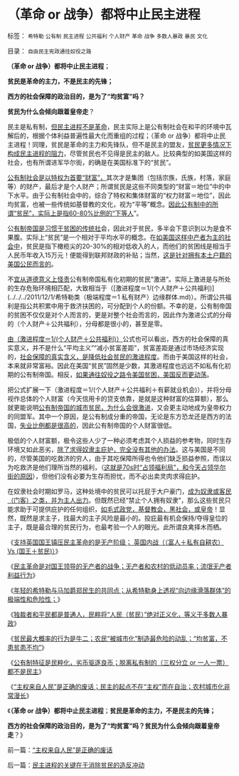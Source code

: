 # （革命&nbsp;or&nbsp;战争）都将中止民主进程

标签： `希特勒` `公有制` `民主进程` `公共福利` `个人财产` `革命` `战争` `多数人暴政` `暴民` `文化` 

目录： `自由民主宪政通往奴役之路`

**（革命 or 战争）都将中止民主进程**；

**贫民是革命的主力，不是民主的先锋；**

**西方的社会保障的政治目的，是为了“均贫富”吗？**

**贫民为什么会倾向跟着皇帝走**？



民主是私有制，[但民主进程不是革命](../../../2010/1/9/revolution不是革命，不需要流血牺牲.md)，民主实际上是公有制社会在和平的环境中瓦解后的，根据个体利益普遍性最大化而重组的过程；（革命
or 战争）都将中止民主进程！同理，贫民是革命的主力和先锋队，但不是民主的盟友，[贫民更多情况下构成民主进程的阻力](../../../2010/1/14/两种传统民间势力博羿阻尼民主进程.md)，尽管贫民也不见得是民主的敌人。比较典型的如美国这样的社会，也有所谓进军华尔街，的确是在美国标准下的“贫民”。

[公有制社会是以特权为首要“财富”，](../../../2009/12/8/奴隶社会中的财富衡量标准.md)其次才是集团（包括宗族，氏族，村落，家庭等）的财产，最后才是个人财产；所谓贫民是这些不同类型的“财富＝地位”中的中下水平。由于公有制社会中的，综合了特权和集体财富的“权力财富＝地位”，因此均贫富，也被一些传统如基督教的文化，视为“平等”概念。[因此公有制中的所谓“贫民”，实际上是指60-80%比例的“下等人](../../../2011/11/11/公有制社会中的等级和财富的比例结构.md)”。

公[有制帝国是习惯于贫困的传统社](../../../2011/5/17/人类发展从公有制走向私有制.md)会，因此对于贫民，多半会下意识到以为是食不果腹。实际上“贫民”是一个相对于平均水平的概念。在[如美国这样中产者为主的社会中](../../../2009/7/9/人类社会生产力最主要的生产资本是人权.md)，贫民是指下橄榄尖的20-30%的相对低收入的人，而他们的贫困线是相当于人民币年收入15万元！便能得到联邦财政的补贴；当然，[这是针对拥有本土户籍的美国公民而言的](../../../2011/5/5/美国户籍制度两百年简史.md)。

不[宜从道德意义上怪责](http://darthvad.blog.163.com/blog/static/53399470201061492537131/)公有制帝国私有化初期的贫民“激进”。实际上激进是与所处的生存危殆环境相匹配，大致相当于（[激进程度＝1/(个人财产＋公共福利)](../../../2011/12/1/希特勒类（极端程度＝1 私有财产）边缘群体.md)）。所谓公共福利是指公共积累中用于救济扶困的，可分配到个人的份额。不幸的是，公有制帝国的贫困不仅仅是对个人而言的，更是对整个社会而言的，因此作为激进公式的分母的（个人财产＋公共福利），分母都是很小的，甚至是零。

[由（激进程度＝1/(个人财产＋公共福利)）](../../../2011/6/2/资本主义和权贵主义和小农牛二.md)公式也可以看出，西方的社会保障的真实意义，并不是什么“平均主义”“减小贫富差距”，贫富差距是通过市场经济实现的，[社会保障的真实含义，是降低社会贫民的激进程度](../../../2011/3/16/美国的户籍制度和民粹运动.md)。而由于美国这样的社会，本来就非常富裕。因此在美国“贫民”固然是少数，其激进程度也远远不如私有化初期的公有制帝国。相反，[如果通往奴役之路令美国贫困，美国反而更动荡](../../../2011/10/19/罗马亡于爱国主义，美国可能亡于“向弱者倾斜”.md)。

把公式扩展一下（激进程度＝1/(个人财产＋公共福利＋有薪就业机会)），并将分母视作总体的个人财富（今天信用卡的贷支依靠，是就是这种财富的估算额），那么就更能说明[公有制帝国的城市贫民，为什么会很激进](../../../2010/3/6/向移民倾斜，居民如何实现“安居乐业”呢.md)，又会更主动地成为皇帝权力的同盟军。其中一个原因，是公有制成分重的帝国，无论是东方恐龙还是西方的法国，[失业比例都是很高的](../../../2009/12/10/80年代的改革和就业途径和失业.md)，因此公有制帝国的个人财富很低。

极低的个人财富额，极令这些人少了一种必须考虑其个人损益的参考物，同时生存环境又如此恶劣，[除了求得奴隶主庇护，完全没有其他的办法](../../../2011/7/23/奴隶制的生存危难环境中的积极意义.md)。这与美国是不同的，尽管美国的吃救济的穷人，由于其吃保障所得也令他们缺乏损益参照，而误以为吃救济是他们理所当然的福利，（[这就是70s时“占领福利局”，和今天占领华尔街的原因](../../../2011/10/17/占领大企业，占领福利局，占领华尔街.md)），但他们没有必要为生存而担忧，而不必出卖灵肉求得庇护。

在奴隶社会时期如罗马，这种处境中的贫民可以托屁于大户豪门，[成为奴隶或客民（门客）之类，并为主人出力](../../../2010/8/9/罗马的客民和奴隶的区别.md)。但既然已经“禁止个人拥有奴隶”，那么这些贫民只能求助于可提供庇护的任何组织，[如毛式政党，基督教会，黑社会，或皇帝](../../../2010/2/27/有中国特色的黑社会.md)！显然，既然是求主子，找最大的主子风险是最小的。投庇最有机会保持/夺得皇位的主子，既是最合理的贫民行为，也最考验一个人的眼光。此所谓良禽择木而栖。

《[支持英国国王镇压民主革命的是无产阶级； 英国内战（（富人＋私有自耕农） Vs (国王＋贫民)）](../../../2011/12/2/英国内战（（富人＋私有自耕农）&nbsp;Vs&nbsp;(国王＋贫民)）.md)》

《[民主革命是对国王领导的无产者的战争；无产者和农村的低动员率；流氓无产者利益行为](../../../2011/12/2/流氓无产者甘当牛二的利益合理性.md)》

《[年轻的希特勒与马加爵郑民生的共同点；从希特勒身上透视“向边缘滑落群体”的极端性和危险性；](../../../2011/12/3/希特勒曾是一个好孩子,好士兵.md)》

《[独裁者和平民都是普通人，民粹将“人民（贫民）”绝对正义化，等义于多数人暴政](../../../2011/12/3/民粹者将贫民绝对正义化的传统意义.md)》

《[贫民最大概率的行为是牛二；农民“被城市化”制造最危险的动乱；“均贫富，不患贫患不均”](../../../2011/12/3/赤贫的农民“被城市化”制造最危险的动乱.md)》

《[公有制特征是民粹化，劣币驱逐良币；脱离私有制的（三权分立 or
一人一票）都不是民主](../../../2011/12/3/公有制特征是民粹化，劣币驱逐良币.md)》

《[“主权来自人民”是正确的废话；民主的起点不在“主权”而在自治；农村城市化非常漫长](../../../2011/12/4/“主权来自人民”是正确的废话.md)》

《**（革命 or
战争）都将中止民主进程**；**贫民是革命的主力，不是民主的先锋；**

**西方的社会保障的政治目的，是为了“均贫富”吗？贫民为什么会倾向跟着皇帝走**？》

前一篇：[“主权来自人民”是正确的废话](../../../2011/12/4/“主权来自人民”是正确的废话.md)

后一篇：[民主进程的关键在于消除贫民的造反冲动](../../../2011/12/4/民主进程的关键在于消除贫民的造反冲动.md)